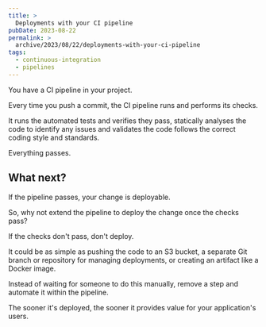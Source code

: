 ```yaml
---
title: >
  Deployments with your CI pipeline
pubDate: 2023-08-22
permalink: >
  archive/2023/08/22/deployments-with-your-ci-pipeline
tags:
  - continuous-integration
  - pipelines
---
```


You have a CI pipeline in your project.

Every time you push a commit, the CI pipeline runs and performs its checks.

It runs the automated tests and verifies they pass, statically analyses the code to identify any issues and validates the code follows the correct coding style and standards.

Everything passes.

## What next?

If the pipeline passes, your change is deployable.

So, why not extend the pipeline to deploy the change once the checks pass?

If the checks don't pass, don't deploy.

It could be as simple as pushing the code to an S3 bucket, a separate Git branch or repository for managing deployments, or creating an artifact like a Docker image.

Instead of waiting for someone to do this manually, remove a step and automate it within the pipeline.

The sooner it's deployed, the sooner it provides value for your application's users.
